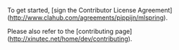 To get started, [sign the Contributor License Agreement]
(http://www.clahub.com/agreements/pippijn/mlspring).

Please also refer to the [contributing page]
(http://xinutec.net/home/dev/contributing).
